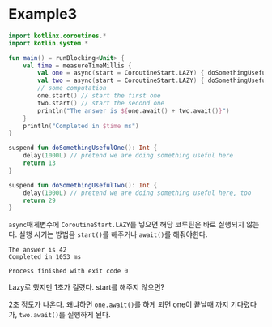 # Example3

```kotlin
import kotlinx.coroutines.*
import kotlin.system.*

fun main() = runBlocking<Unit> {
    val time = measureTimeMillis {
        val one = async(start = CoroutineStart.LAZY) { doSomethingUsefulOne() }
        val two = async(start = CoroutineStart.LAZY) { doSomethingUsefulTwo() }
        // some computation
        one.start() // start the first one
        two.start() // start the second one
        println("The answer is ${one.await() + two.await()}")
    }
    println("Completed in $time ms")
}

suspend fun doSomethingUsefulOne(): Int {
    delay(1000L) // pretend we are doing something useful here
    return 13
}

suspend fun doSomethingUsefulTwo(): Int {
    delay(1000L) // pretend we are doing something useful here, too
    return 29
}
```

`async`매게변수에 `CoroutineStart.LAZY`를 넣으면 해당 코루틴은 바로 실행되지 않는다.
실행 시키는 방법음 `start()`를 해주거나 `await()`를 해줘야한다.

```text
The answer is 42
Completed in 1053 ms

Process finished with exit code 0
```

Lazy로 했지만 1초가 걸렸다.
start를 해주지 않으면?

2초 정도가 나온다.
왜냐하면 `one.await()`를 하게 되면 one이 끝날때 까지 기다렸다가, `two.await()`를 실행하게 된다.
